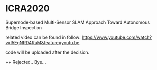 # ICRA2020
Supernode-based Multi-Sensor SLAM Approach Toward Autonomous Bridge Inspection

related video can be found in follow:
https://www.youtube.com/watch?v=l5EgNRD4RuM&feature=youtu.be

code will be uploaded after the decision.

++
Rejected.. Bye...

